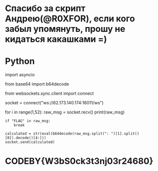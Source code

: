 # Спасибо за скрипт Андрею(@R0XFOR), если кого забыл упомянуть, прошу не кидаться какашками =)
# Python

import asyncio

from base64 import b64decode

from websockets.sync.client import connect

socket = connect("ws://62.173.140.174:16011/ws")

for i in range(1,52):
    raw_msg = socket.recv()
    print(raw_msg)
    
    if "FLAG" in raw_msg:
        break
    
    calculated = str(eval(b64decode(raw_msg.split(": ")[1].split()[0]).decode()[4:]))
    socket.send(calculated)

# CODEBY{W3bS0ck3t3nj03r24680}
